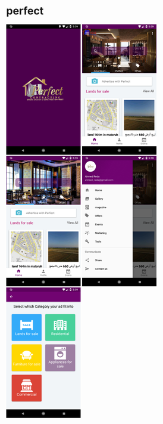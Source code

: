 # perfect

<img src = "https://github.com/eng-marwa/perfect/blob/master/ScreenShots/Screenshot_1521820745.png" width=200 height=350/>
<img src = "https://github.com/eng-marwa/perfect/blob/master/ScreenShots/Screenshot_1521820789.png" width=200 height=350/>
<img src = "https://github.com/eng-marwa/perfect/blob/master/ScreenShots/Screenshot_1521820792.png" width=200 height=350/>
<img src = "https://github.com/eng-marwa/perfect/blob/master/ScreenShots/Screenshot_1521820781.png" width=200 height=350/>
<img src = "https://github.com/eng-marwa/perfect/blob/master/ScreenShots/Screenshot_1521820799.png" width=200 height=350/>
